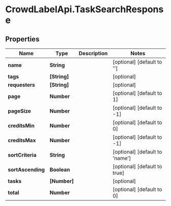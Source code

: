 # CrowdLabelApi.TaskSearchResponse

## Properties

Name | Type | Description | Notes
------------ | ------------- | ------------- | -------------
**name** | **String** |  | [optional] [default to &#39;&#39;]
**tags** | **[String]** |  | [optional] 
**requesters** | **[String]** |  | [optional] 
**page** | **Number** |  | [optional] [default to 1]
**pageSize** | **Number** |  | [optional] [default to -1]
**creditsMin** | **Number** |  | [optional] [default to 0]
**creditsMax** | **Number** |  | [optional] [default to -1]
**sortCriteria** | **String** |  | [optional] [default to &#39;name&#39;]
**sortAscending** | **Boolean** |  | [optional] [default to true]
**tasks** | **[Number]** |  | [optional] 
**total** | **Number** |  | [optional] [default to 0]


